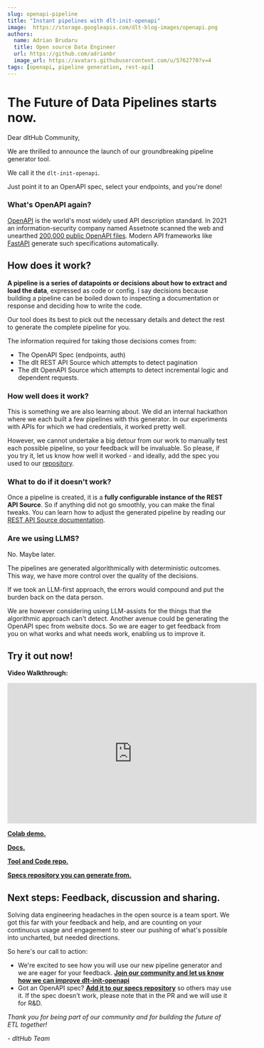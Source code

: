 ```yaml
---
slug: openapi-pipeline
title: "Instant pipelines with dlt-init-openapi"
image:  https://storage.googleapis.com/dlt-blog-images/openapi.png
authors:
  name: Adrian Brudaru
  title: Open source Data Engineer
  url: https://github.com/adrianbr
  image_url: https://avatars.githubusercontent.com/u/5762770?v=4
tags: [openapi, pipeline generation, rest-api]
---
```


# The Future of Data Pipelines starts **now**.

Dear dltHub Community,

We are thrilled to announce the launch of our groundbreaking pipeline generator tool.

We call it the `dlt-init-openapi`.

Just point it to an OpenAPI spec, select your endpoints, and you're done!


### What's OpenAPI again?

[OpenAPI](https://www.openapis.org/) is the world's most widely used API description standard.
In 2021 an information-security company named Assetnote scanned the web and unearthed [200,000 public
OpenAPI files](https://www.assetnote.io/resources/research/contextual-content-discovery-youve-forgotten-about-the-api-endpoints).
Modern API frameworks like [FastAPI](https://pypi.org/project/fastapi/) generate such specifications automatically.

## How does it work?

**A pipeline is a series of datapoints or decisions about how to extract and load the data**, expressed as code or config. I say decisions because building a pipeline can be boiled down to inspecting a documentation or response and deciding how to write the code.

Our tool does its best to pick out the necessary details and detect the rest to generate the complete pipeline for you.

The information required for taking those decisions comes from:
- The OpenAPI Spec (endpoints, auth)
- The dlt REST API Source which attempts to detect pagination
- The dlt OpenAPI Source which attempts to detect incremental logic and dependent requests.

### How well does it work?

This is something we are also learning about. We did an internal hackathon where we each built a few pipelines with this generator. In our experiments with APIs for which we had credentials, it worked pretty well.

However, we cannot undertake a big detour from our work to manually test each possible pipeline, so your feedback will be invaluable.
So please, if you try it, let us know how well it worked - and ideally, add the spec you used to our [repository](https://github.com/dlt-hub/openapi-specs).

### What to do if it doesn't work?

Once a pipeline is created, it is a **fully configurable instance of the REST API Source**.
So if anything did not go smoothly, you can make the final tweaks.
You can learn how to adjust the generated pipeline by reading our [REST API Source documentation](https://dlthub.com/docs/dlt-ecosystem/verified-sources/rest_api).

### Are we using LLMS?

No. Maybe later.

The pipelines are generated algorithmically with deterministic outcomes. This way, we have more control over the quality of the decisions.

If we took an LLM-first approach, the errors would compound and put the burden back on the data person.

We are however considering using LLM-assists for the things that the algorithmic approach can't detect. Another avenue could be generating the OpenAPI spec from website docs.
So we are eager to get feedback from you on what works and what needs work, enabling us to improve it.

## Try it out now!

**Video Walkthrough:**
<iframe width="560" height="315" src="https://www.youtube.com/embed/b99qv9je12Q?si=veVVSlHkKQxDX3FX" title="OpenAPI tutorial" frameborder="0" allow="accelerometer; autoplay; clipboard-write; encrypted-media; gyroscope; picture-in-picture; web-share" referrerpolicy="strict-origin-when-cross-origin" allowfullscreen></iframe>

**[Colab demo.](https://colab.research.google.com/drive/1MRZvguOTZj1MlkEGzjiso8lQ_wr1MJRI?usp=sharing)**

**[Docs.](https://dlthub.com/docs/dlt-ecosystem/verified-sources/openapi-generator)**

**[Tool and Code repo.](https://github.com/dlt-hub/dlt-init-openapi)**

**[Specs repository you can generate from.](https://github.com/dlt-hub/openapi-specs)**

## Next steps: Feedback, discussion and sharing.

Solving data engineering headaches in the open source is a team sport.
We got this far with your feedback and help, and are counting on your continuous usage and engagement
to steer our pushing of what's possible into uncharted, but needed directions.

So here's our call to action:

- We're excited to see how you will use our new pipeline generator and we are
eager for your feedback. **[Join our community and let us know how we can improve dlt-init-openapi](https://dlthub.com/community)**
- Got an OpenAPI spec? **[Add it to our specs repository](https://github.com/dlt-hub/openapi-specs)** so others may use it. If the spec doesn't work, please note that in the PR and we will use it for R&D.

*Thank you for being part of our community and for building the future of ETL together!*

*-  dltHub Team*
